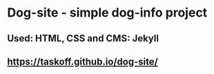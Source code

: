 # Dog-site - simple dog-info project
## Used: HTML, CSS and CMS: Jekyll
## https://taskoff.github.io/dog-site/
